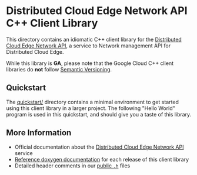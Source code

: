 # Distributed Cloud Edge Network API C++ Client Library

This directory contains an idiomatic C++ client library for the
[Distributed Cloud Edge Network API][cloud-service-docs], a service to Network
management API for Distributed Cloud Edge.

While this library is **GA**, please note that the Google Cloud C++ client
libraries do **not** follow [Semantic Versioning](https://semver.org/).

## Quickstart

The [quickstart/](quickstart/README.md) directory contains a minimal environment
to get started using this client library in a larger project. The following
"Hello World" program is used in this quickstart, and should give you a taste of
this library.

<!-- inject-quickstart-start -->

<!-- inject-quickstart-end -->

## More Information

- Official documentation about the
  [Distributed Cloud Edge Network API][cloud-service-docs] service
- [Reference doxygen documentation][doxygen-link] for each release of this
  client library
- Detailed header comments in our [public `.h`][source-link] files

[cloud-service-docs]: https://cloud.google.com/edgenetwork
[doxygen-link]: https://cloud.google.com/cpp/docs/reference/edgenetwork/latest/
[source-link]: https://github.com/googleapis/google-cloud-cpp/tree/main/google/cloud/edgenetwork
